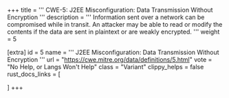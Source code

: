 +++
title = '''
CWE-5: J2EE Misconfiguration: Data Transmission Without Encryption
'''
description	= '''
Information sent over a network can be compromised while in transit. An attacker may be able to read or modify the contents if the data are sent in plaintext or are weakly encrypted.
'''
weight = 5

[extra]
id = 5
name = '''
J2EE Misconfiguration: Data Transmission Without Encryption
'''
url = "https://cwe.mitre.org/data/definitions/5.html"
vote = "No Help, or Langs Won't Help"
class = "Variant"
clippy_helps = false
rust_docs_links = [
	
]
+++
